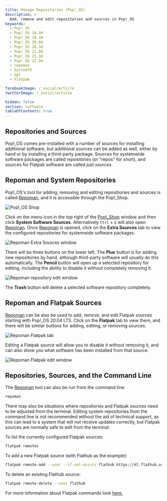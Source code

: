 ```yaml
---
title: Manage Repositories (Pop!_OS)
description: >
  Add, remove and edit repositories and sources in Pop!_OS
keywords:
  - Pop!_OS
  - Pop!_OS 18.04
  - Pop!_OS 19.10
  - Pop!_OS 20.04
  - Pop!_OS 20.10
  - Pop!_OS 21.04
  - Pop!_OS 21.10
  - Pop!_OS 22.04
  - repoman
  - System76
  - apt
  - Flatpak

facebookImage: /_social/article
twitterImage: /_social/article

hidden: false
section: software
tableOfContents: true
---
```


## Repositories and Sources

Pop!\_OS comes pre-installed with a number of sources for installing additional software, but additional sources can be added as well, either by hand or by installing a third-party package. Sources for systemwide software packages are called _repositories_ (or "repos" for short), and sources for Flatpak software are called just _sources_.

## Repoman and System Repositories

Pop!\_OS's tool for adding, removing and editing repositiories and sources is called <u>Repoman</u>, and it is accessible through the Pop!_Shop.

![Pop!_OS Shop](/images/manage-repos/pop-shop-button.png)

Click on the menu icon in the top right of the <u>Pop!_Shop</u> window and then click **System Software Sources**. Alternatively `Ctrl` + `S` will also open <u>Repoman</u>. Once <u>Repoman</u> is opened, click on the **Extra Sources** tab to view the configured repositories for systemwide software packages.

![Repoman Extra Sources window](/images/manage-repos/Repoman-extra-sources.png)

There will be three buttons on the lower left. The **Plus** button is for adding new repositories by hand, although third-party software will usually do this automatically. The **Pencil** button will open up a selected repository for editing, including the ability to disable it without completely removing it.

![Repoman repository edit window](/images/manage-repos/Repoman-edit-repo.png)

The **Trash** button will delete a selected software repository completely.

## Repoman and Flatpak Sources

<u>Repoman</u> can be also be used to add, remove, and edit Flatpak sources starting with Pop!_OS 20.04 LTS. Click on the **Flatpak** tab to view them, and there will be similar buttons for adding, editing, or removing sources.

![Repoman Flatpak tab](/images/manage-repos/Repoman-Flatpak-tab.png)

Editing a Flatpak source will allow you to disable it without removing it, and can also show you what software has been installed from that source.

![Repoman Flatpak edit window](/images/manage-repos/Repoman-Flatpak-edit.png)

## Repositories, Sources, and the Command Line

The <u>Repoman</u> tool can also be run from the command line:

```bash
repoman
```

There may also be situations where repositories and Flatpak sources need to be adjusted from the terminal. Editing system repositories from the command line is not recommended without the aid of technical support, as this can lead to a system that will not receive updates correctly, but Flatpak sources are normally safe to edit from the terminal.

To list the currently configured Flatpak sources:

```bash
flatpak remotes
```

To add a new Flatpak source (with Flathub as the example):

```bash
flatpak remote-add --user --if-not-exists flathub https://dl.flathub.org/repo/flathub.flatpakrepo
```

To delete an existing Flathub source:

```bash
flatpak remote-delete --user flathub
```

For more information about Flatpak commands look [here.](https://docs.flatpak.org/en/latest/using-flatpak.html)
